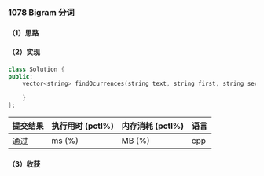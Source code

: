### 1078 Bigram 分词

#### （1）思路

#### （2）实现

```cpp
class Solution {
public:
    vector<string> findOcurrences(string text, string first, string second) {

    }
};
```

| 提交结果 | 执行用时 (pctl%) | 内存消耗 (pctl%) | 语言 |
|:---------|:-----------------|:-----------------|:-----|
| 通过     |  ms (%)   |  MB (%)  | cpp  |

#### （3）收获
